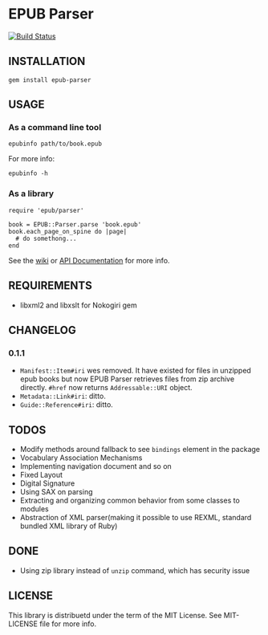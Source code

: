 EPUB Parser
===========
[![Build Status](https://secure.travis-ci.org/KitaitiMakoto/epub-parser.png?branch=master)](http://travis-ci.org/KitaitiMakoto/epub-parser)

INSTALLATION
-------
    gem install epub-parser  

USAGE
-----

### As a command line tool

    epubinfo path/to/book.epub

For more info:

    epubinfo -h

### As a library

    require 'epub/parser'
    
    book = EPUB::Parser.parse 'book.epub'
    book.each_page_on_spine do |page|
      # do somethong...
    end

See the [wiki][] or [API Documentation][rubydoc] for more info.

[wiki]: https://github.com/KitaitiMakoto/epub-parser/wiki
[rubydoc]: http://rubydoc.info/gems/epub-parser/frames

REQUIREMENTS
------------
* libxml2 and libxslt for Nokogiri gem

CHANGELOG
---------

### 0.1.1
* `Manifest::Item#iri` wes removed. It have existed for files in unzipped epub books but now EPUB Parser retrieves files from zip archive directly. `#href` now returns `Addressable::URI` object.
* `Metadata::Link#iri`: ditto.
* `Guide::Reference#iri`: ditto.

TODOS
-----
* Modify methods around fallback to see `bindings` element in the package
* Vocabulary Association Mechanisms
* Implementing navigation document and so on
* Fixed Layout
* Digital Signature
* Using SAX on parsing
* Extracting and organizing common behavior from some classes to modules
* Abstraction of XML parser(making it possible to use REXML, standard bundled XML library of Ruby)

DONE
----
* Using zip library instead of `unzip` command, which has security issue

LICENSE
-------
This library is distribuetd under the term of the MIT License.
See MIT-LICENSE file for more info.
